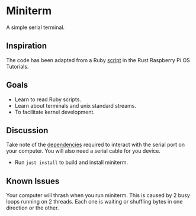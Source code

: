 # Miniterm

A simple serial terminal.

## Inspiration

The code has been adapted from a Ruby [script](https://github.com/rust-embedded/rust-raspberrypi-OS-tutorials/blob/master/common/serial/miniterm.rb) in the Rust Raspberry Pi OS Tutorials.

## Goals

- Learn to read Ruby scripts.
- Learn about terminals and unix standard streams.
- To facilitate kernel development.

## Discussion

Take note of the [dependencies](https://gitlab.com/susurrus/serialport-rs/-/tree/master#dependencies) required to interact with the serial port on your computer. You will also need a serial cable for you device.


- Run `just install` to build and install miniterm.

## Known Issues

Your computer will thrash when you run miniterm. This is caused by 2 busy loops running on 2 threads. Each one is waiting or shuffling bytes in one direction or the other.
